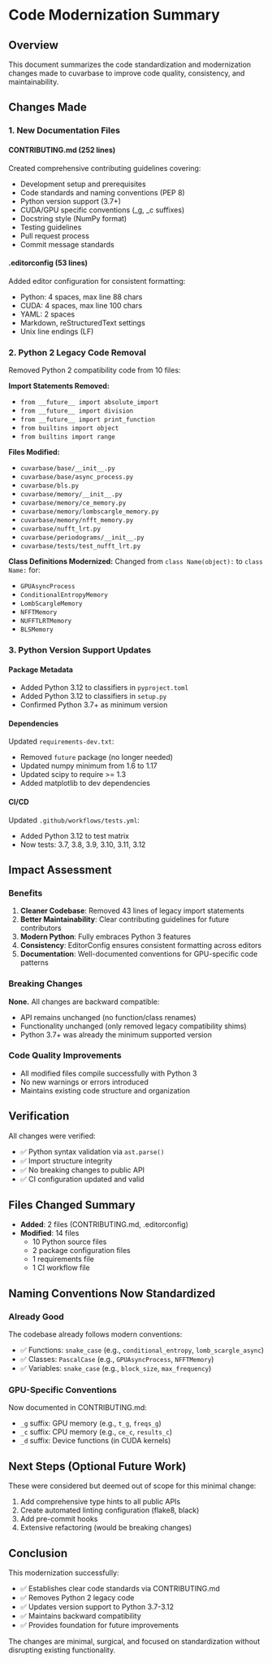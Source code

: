 # Code Modernization Summary

## Overview

This document summarizes the code standardization and modernization changes made to cuvarbase to improve code quality, consistency, and maintainability.

## Changes Made

### 1. New Documentation Files

#### CONTRIBUTING.md (252 lines)
Created comprehensive contributing guidelines covering:
- Development setup and prerequisites
- Code standards and naming conventions (PEP 8)
- Python version support (3.7+)
- CUDA/GPU specific conventions (_g, _c suffixes)
- Docstring style (NumPy format)
- Testing guidelines
- Pull request process
- Commit message standards

#### .editorconfig (53 lines)
Added editor configuration for consistent formatting:
- Python: 4 spaces, max line 88 chars
- CUDA: 4 spaces, max line 100 chars
- YAML: 2 spaces
- Markdown, reStructuredText settings
- Unix line endings (LF)

### 2. Python 2 Legacy Code Removal

Removed Python 2 compatibility code from 10 files:

**Import Statements Removed:**
- `from __future__ import absolute_import`
- `from __future__ import division`
- `from __future__ import print_function`
- `from builtins import object`
- `from builtins import range`

**Files Modified:**
- `cuvarbase/base/__init__.py`
- `cuvarbase/base/async_process.py`
- `cuvarbase/bls.py`
- `cuvarbase/memory/__init__.py`
- `cuvarbase/memory/ce_memory.py`
- `cuvarbase/memory/lombscargle_memory.py`
- `cuvarbase/memory/nfft_memory.py`
- `cuvarbase/nufft_lrt.py`
- `cuvarbase/periodograms/__init__.py`
- `cuvarbase/tests/test_nufft_lrt.py`

**Class Definitions Modernized:**
Changed from `class Name(object):` to `class Name:` for:
- `GPUAsyncProcess`
- `ConditionalEntropyMemory`
- `LombScargleMemory`
- `NFFTMemory`
- `NUFFTLRTMemory`
- `BLSMemory`

### 3. Python Version Support Updates

#### Package Metadata
- Added Python 3.12 to classifiers in `pyproject.toml`
- Added Python 3.12 to classifiers in `setup.py`
- Confirmed Python 3.7+ as minimum version

#### Dependencies
Updated `requirements-dev.txt`:
- Removed `future` package (no longer needed)
- Updated numpy minimum from 1.6 to 1.17
- Updated scipy to require >= 1.3
- Added matplotlib to dev dependencies

#### CI/CD
Updated `.github/workflows/tests.yml`:
- Added Python 3.12 to test matrix
- Now tests: 3.7, 3.8, 3.9, 3.10, 3.11, 3.12

## Impact Assessment

### Benefits
1. **Cleaner Codebase**: Removed 43 lines of legacy import statements
2. **Better Maintainability**: Clear contributing guidelines for future contributors
3. **Modern Python**: Fully embraces Python 3 features
4. **Consistency**: EditorConfig ensures consistent formatting across editors
5. **Documentation**: Well-documented conventions for GPU-specific code patterns

### Breaking Changes
**None.** All changes are backward compatible:
- API remains unchanged (no function/class renames)
- Functionality unchanged (only removed legacy compatibility shims)
- Python 3.7+ was already the minimum supported version

### Code Quality Improvements
- All modified files compile successfully with Python 3
- No new warnings or errors introduced
- Maintains existing code structure and organization

## Verification

All changes were verified:
- ✅ Python syntax validation via `ast.parse()`
- ✅ Import structure integrity
- ✅ No breaking changes to public API
- ✅ CI configuration updated and valid

## Files Changed Summary

- **Added**: 2 files (CONTRIBUTING.md, .editorconfig)
- **Modified**: 14 files
  - 10 Python source files
  - 2 package configuration files
  - 1 requirements file
  - 1 CI workflow file

## Naming Conventions Now Standardized

### Already Good
The codebase already follows modern conventions:
- ✅ Functions: `snake_case` (e.g., `conditional_entropy`, `lomb_scargle_async`)
- ✅ Classes: `PascalCase` (e.g., `GPUAsyncProcess`, `NFFTMemory`)
- ✅ Variables: `snake_case` (e.g., `block_size`, `max_frequency`)

### GPU-Specific Conventions
Now documented in CONTRIBUTING.md:
- `_g` suffix: GPU memory (e.g., `t_g`, `freqs_g`)
- `_c` suffix: CPU memory (e.g., `ce_c`, `results_c`)
- `_d` suffix: Device functions (in CUDA kernels)

## Next Steps (Optional Future Work)

These were considered but deemed out of scope for this minimal change:
1. Add comprehensive type hints to all public APIs
2. Create automated linting configuration (flake8, black)
3. Add pre-commit hooks
4. Extensive refactoring (would be breaking changes)

## Conclusion

This modernization successfully:
- ✅ Establishes clear code standards via CONTRIBUTING.md
- ✅ Removes Python 2 legacy code
- ✅ Updates version support to Python 3.7-3.12
- ✅ Maintains backward compatibility
- ✅ Provides foundation for future improvements

The changes are minimal, surgical, and focused on standardization without disrupting existing functionality.
